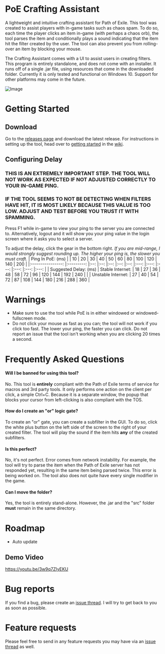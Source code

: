 # PoE Crafting Assistant

A lightweight and intuitive crafting assistant for Path of Exile. This tool was created to assist players with in-game tasks such as chaos spam. To do so, each time the player clicks an item in-game (with perhaps a chaos orb), the tool parses the item and conditionally plays a sound indicating that the item hit the filter created by the user. The tool can also prevent you from rolling-over an item by blocking your mouse.

The Crafting Assistant comes with a UI to assist users in creating filters. This program is entirely standalone, and does not come with an installer. It runs off of a single .jar file, using resources that come in the downloaded folder. Currently it is only tested and functional on Windows 10. Support for  other platforms may come in the future.

![Image](https://i.imgur.com/QSLlMso.jpg)

# Getting Started

## Download
Go to the [releases page](https://github.com/CharlieBaird/PoECraftingAssistant/releases) and download the latest release. For instructions in setting up the tool, head over to [getting started](https://github.com/CharlieBaird/PoECraftingAssistant/wiki/1.-Getting-Started) in the [wiki](https://github.com/CharlieBaird/PoECraftingAssistant/wiki).

## Configuring Delay
### **THIS IS AN EXTREMELY IMPORTANT STEP. THE TOOL WILL NOT WORK AS EXPECTED IF NOT ADJUSTED CORRECTLY TO YOUR IN-GAME PING.**
### **IF THE TOOL SEEMS TO NOT BE DETECTING WHEN FILTERS HAVE HIT, IT IS MOST LIKELY BECAUSE THIS VALUE IS TOO LOW. ADJUST AND TEST BEFORE YOU TRUST IT WITH SPAMMING.**

Press F1 while in-game to view your ping to the server you are connected to. Alternatively, logout and it will show you your ping value in the login screen where it asks you to select a server.

To adjust the delay, click the gear in the bottom right. *If you are mid-range, I would strongly suggest rounding up. The higher your ping is, the slower you must craft.*
|   Ping In PoE: (ms)  	|           	| 10 	| 20 	| 30 	| 40 	| 50 	|  60 	|  80 	| 100 	| 120 	| 140 	| 200 	|
|:----------------:	|:---------:	|:--:	|:--:	|:--:	|:--:	|:--:	|:---:	|:---:	|:---:	|:---:	|:---:	|:---:	|
| Suggested Delay: (ms) 	|  Stable Internet:  	| 18 	| 27 	| 36 	| 48 	| 58 	|  72 	|  96 	| 120 	| 144 	| 192 	| 240 	|
|                  	| Unstable Internet: 	| 27 	| 40 	| 54 	| 72 	| 87 	| 108 	| 144 	| 180 	| 216 	| 288 	| 360 	|

# Warnings
- Make sure to use the tool while PoE is in either windowed or windowed-fullscreen mode.
- Do not click your mouse as fast as you can; the tool will not work if you click too fast. The lower your ping, the faster you can click. Do not report an issue that the tool isn't working when you are clicking 20 times a second.

# Frequently Asked Questions

#### Will I be banned for using this tool?
No. This tool is **entirely** compliant with the Path of Exile terms of service for macros and 3rd party tools. It only performs one action on the client per click, a simple Ctrl+C. Because it is a separate window, the popup that blocks your cursor from left-clicking is also compliant with the TOS.

#### How do I create an "or" logic gate?
To create an "or" gate, you can create a subfilter in the GUI. To do so, click the white plus button on the left side of the screen to the right of your created filter. The tool will play the sound if the item hits **any** of the created subfilters.

#### Is this perfect?
No, it's not perfect. Error comes from network instability. For example, the tool will try to parse the item when the Path of Exile server has not responded yet, resulting in the same item being parsed twice. This error is being worked on. The tool also does not quite have every single modifier in the game.

#### Can I move the folder?
Yes, the tool is entirely stand-alone. However, the .jar and the "src" folder **must** remain in the same directory.

# Roadmap
- Auto update

## Demo Video
https://youtu.be/3w9q7ZIyEKU

# Bug reports
If you find a bug, please create an [issue thread](https://github.com/CharlieBaird/PoECraftingAssistant/issues/new). I will try to get back to you as soon as possible.

# Feature requests
Please feel free to send in any feature requests you may have via an [issue thread](https://github.com/CharlieBaird/PoECraftingAssistant/issues/new) as well.


